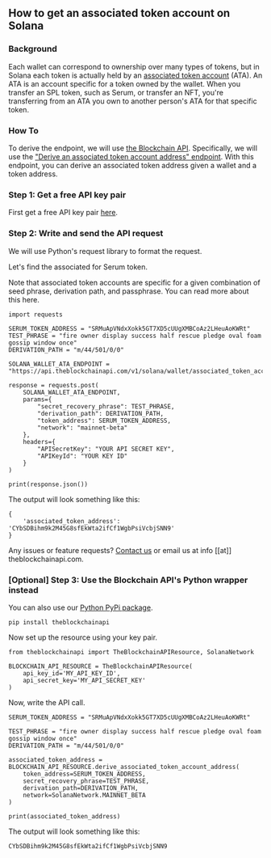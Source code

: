 ## How to get an associated token account on Solana

### Background

Each wallet can correspond to ownership over many types of tokens, but in Solana each token is actually held by an <a href="https://spl.solana.com/associated-token-account" target="_blank">associated token account</a> (ATA). An ATA is an account specific for a token owned by the wallet. When you transfer an SPL token, such as Serum, or transfer an NFT, you're transferring from an ATA you own to another person's ATA for that specific token.

### How To

To derive the endpoint, we will use <a href="https://theblockchainapi.com/" target="_blank">the Blockchain API</a>. Specifically, we will use the <a target="_blank" href="https://docs.theblockchainapi.com/#operation/solanaDeriveAssociatedTokenAccountAddress">"Derive an associated token account address" endpoint</a>.
With this endpoint, you can derive an associated token address given a wallet and a token address.

### Step 1: Get a free API key pair

First get a free API key pair <a target="_blank" href="https://dashboard.theblockchainapi.com/api-keys?blog=direct-get-ata">here</a>.

### Step 2: Write and send the API request

We will use Python's request library to format the request.

Let's find the associated for Serum token.

Note that associated token accounts are specific for a given combination of seed phrase, derivation path, and passphrase. You can read more about this here.

```
import requests

SERUM_TOKEN_ADDRESS = "SRMuApVNdxXokk5GT7XD5cUUgXMBCoAz2LHeuAoKWRt"
TEST_PHRASE = "fire owner display success half rescue pledge oval foam gossip window once"
DERIVATION_PATH = "m/44/501/0/0"

SOLANA_WALLET_ATA_ENDPOINT = "https://api.theblockchainapi.com/v1/solana/wallet/associated_token_account"

response = requests.post(
    SOLANA_WALLET_ATA_ENDPOINT,
    params={
        "secret_recovery_phrase": TEST_PHRASE,
        "derivation_path": DERIVATION_PATH,
        "token_address": SERUM_TOKEN_ADDRESS,
        "network": "mainnet-beta"
    },
    headers={
        "APISecretKey": "YOUR API SECRET KEY",
        "APIKeyId": "YOUR KEY ID"
    }
)

print(response.json())
```

The output will look something like this:

```
{
    'associated_token_address': 'CYbSDBihm9k2M45G8sfEkWta2ifCf1WgbPsiVcbjSNN9'
}
```

Any issues or feature requests? <a target="_blank" href="https://dashboard.theblockchainapi.com/contact">Contact us</a> or email us at info [[at]] theblockchainapi.com.

### [Optional] Step 3: Use the Blockchain API's Python wrapper instead

You can also use our <a target="_blank" href="https://pypi.org/project/theblockchainapi/">Python PyPi package</a>.

``` pip install theblockchainapi ```

Now set up the resource using your key pair.

```
from theblockchainapi import TheBlockchainAPIResource, SolanaNetwork

BLOCKCHAIN_API_RESOURCE = TheBlockchainAPIResource(
    api_key_id='MY_API_KEY_ID',
    api_secret_key='MY_API_SECRET_KEY'
)
```

Now, write the API call.

```
SERUM_TOKEN_ADDRESS = "SRMuApVNdxXokk5GT7XD5cUUgXMBCoAz2LHeuAoKWRt"

TEST_PHRASE = "fire owner display success half rescue pledge oval foam gossip window once"
DERIVATION_PATH = "m/44/501/0/0"

associated_token_address = BLOCKCHAIN_API_RESOURCE.derive_associated_token_account_address(
    token_address=SERUM_TOKEN_ADDRESS,
    secret_recovery_phrase=TEST_PHRASE,
    derivation_path=DERIVATION_PATH,
    network=SolanaNetwork.MAINNET_BETA
)

print(associated_token_address)
```
The output will look something like this:

```
CYbSDBihm9k2M45G8sfEkWta2ifCf1WgbPsiVcbjSNN9
```